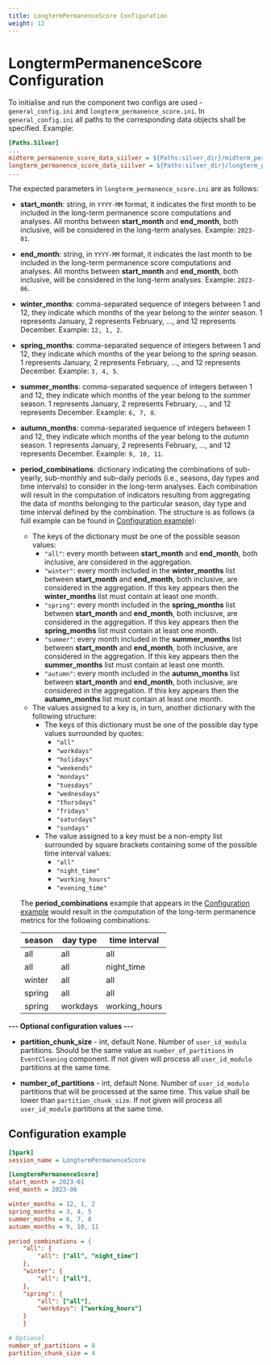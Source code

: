 ```yaml
---
title: LongtermPermanenceScore Configuration
weight: 12
---
```


# LongtermPermanenceScore Configuration
To initialise and run the component two configs are used - `general_config.ini` and `longterm_permanence_score.ini`. In `general_config.ini` all paths to the corresponding data objects shall be specified. Example:

```ini
[Paths.Silver]
...
midterm_permanence_score_data_siilver = ${Paths:silver_dir}/midterm_permanence_score
longterm_permanence_score_data_siilver = ${Paths:silver_dir}/longterm_permanence_score
...
```

The expected parameters in `longterm_permanence_score.ini` are as follows:
 - **start_month**: string, in `YYYY-MM` format, it indicates the first month to be included in the long-term permanence score computations and analyses. All months between **start_month** and **end_month**, both inclusive, will be considered in the long-term analyses. Example: `2023-01`.
 - **end_month**: string, in `YYYY-MM` format, it indicates the last month to be included in the long-term permanence score computations and analyses. All months between **start_month** and **end_month**, both inclusive, will be considered in the long-term analyses. Example: `2023-06`.
 - **winter_months**: comma-separated sequence of integers between 1 and 12, they indicate which months of the year belong to the *winter* season. 1 represents January, 2 represents February, ..., and 12 represents December. Example: `12, 1, 2`.
 - **spring_months**: comma-separated sequence of integers between 1 and 12, they indicate which months of the year belong to the *spring* season. 1 represents January, 2 represents February, ..., and 12 represents December. Example: `3, 4, 5`.
 - **summer_months**: comma-separated sequence of integers between 1 and 12, they indicate which months of the year belong to the *summer* season. 1 represents January, 2 represents February, ..., and 12 represents December. Example: `6, 7, 8`.
 - **autumn_months**: comma-separated sequence of integers between 1 and 12, they indicate which months of the year belong to the *autumn* season. 1 represents January, 2 represents February, ..., and 12 represents December. Example: `9, 10, 11`.
 - **period_combinations**: dictionary indicating the combinations of sub-yearly, sub-monthly and sub-daily periods (i.e., seasons, day types and time intervals) to consider in the long-term analyses. Each combination will result in the computation of indicators resulting from aggregating the data of months belonging to the particular season, day type and time interval defined by the combination. The structure is as follows (a full example can be found in [Configuration example](#configuration-example)):
    - The keys of the dictionary must be one of the possible season values:
        - `"all"`: every month between **start_month** and **end_month**, both inclusive, are considered in the aggregation.
        - `"winter"`: every month included in the **winter_months** list between **start_month** and **end_month**, both inclusive, are considered in the aggregation. If this key appears then the **winter_months** list must contain at least one month.
        - `"spring"`: every month included in the **spring_months** list between **start_month** and **end_month**, both inclusive, are considered in the aggregation. If this key appears then the **spring_months** list must contain at least one month.
        - `"summer"`: every month included in the **summer_months** list between **start_month** and **end_month**, both inclusive, are considered in the aggregation. If this key appears then the **summer_months** list must contain at least one month.
        - `"autumn"`: every month included in the **autumn_months** list between **start_month** and **end_month**, both inclusive, are considered in the aggregation. If this key appears then the **autumn_months** list must contain at least one month.
    - The values assigned to a key is, in turn, another dictionary with the following structure:
        - The keys of this dictionary must be one of the possible day type values surrounded by quotes:
            - `"all"`
            - `"workdays"`
            - `"holidays"`
            - `"weekends"`
            - `"mondays"`
            - `"tuesdays"`
            - `"wednesdays"`
            - `"thursdays"`
            - `"fridays"`
            - `"saturdays"`
            - `"sundays"`
        - The value assigned to a key must be a non-empty list surrounded by square brackets containing some of the possible time interval values:
            - `"all"`
            - `"night_time"`
            - `"working_hours"`
            - `"evening_time"`
    
    The **period_combinations** example that appears in the [Configuration example](#configuration-example) would result in the computation of the long-term permanence metrics for the following combinations:

    | season | day type | time interval   |
    |--------|----------|-----------------|
    | all    | all      | all             |
    | all    | all      | night_time      |
    | winter | all      | all             |
    | spring | all      | all             |
    | spring | workdays | working_hours   |


**--- Optional configuration values ---**

- **partition_chunk_size** - int, default None. Number of ``user_id_modulo`` partitions. Should be the same value as `number_of_partitions` in `EventCleaning` component. If not given will process all ``user_id_modulo`` partitions at the same time.
  
- **number_of_partitions** - int, default None. Number of ``user_id_modulo`` partitions that will be processed at the same time. This value shall be lower than `partition_chunk_size`. If not given will process all ``user_id_modulo`` partitions at the same time.
    


## Configuration example

```ini
[Spark]
session_name = LongtermPermanenceScore

[LongtermPermanenceScore]
start_month = 2023-01
end_month = 2023-06

winter_months = 12, 1, 2
spring_months = 3, 4, 5
summer_months = 6, 7, 8
autumn_months = 9, 10, 11

period_combinations = {
    "all": {
        "all": ["all", "night_time"]
    },
    "winter": {
        "all": ["all"],
    },
    "spring": {
        "all": ["all"],
        "workdays": ["working_hours"]
    }
    }

# Optional
number_of_partitions = 8
partition_chunk_size = 4
```